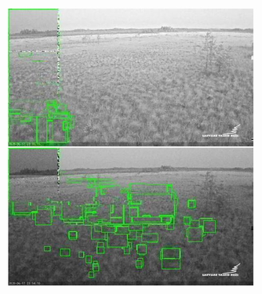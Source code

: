 ![20200617-221416-224421](in/20200617/20200617-221416-224421_0_.jpg)
![20200617-224426-231431](in/20200617/20200617-224426-231431_0_.jpg)
